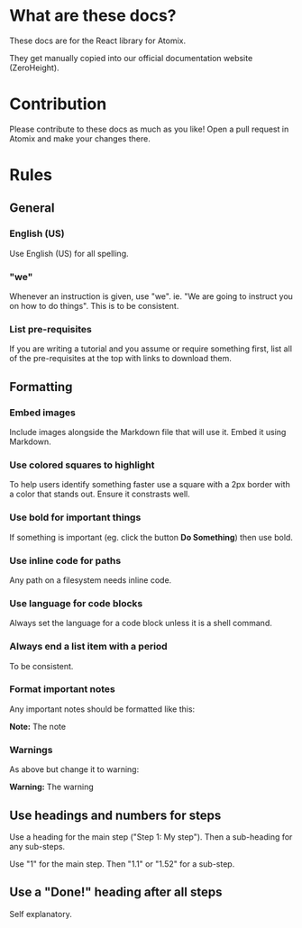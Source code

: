 # What are these docs?

These docs are for the React library for Atomix.

They get manually copied into our official documentation website (ZeroHeight).

# Contribution

Please contribute to these docs as much as you like! Open a pull request in Atomix and make your changes there.

# Rules

## General

### English (US)

Use English (US) for all spelling.

### "we"

Whenever an instruction is given, use "we". ie. "We are going to instruct you on how to do things". This is to be consistent.

### List pre-requisites

If you are writing a tutorial and you assume or require something first, list all of the pre-requisites at the top with links to download them.

## Formatting

### Embed images

Include images alongside the Markdown file that will use it. Embed it using Markdown.

### Use colored squares to highlight

To help users identify something faster use a square with a 2px border with a color that stands out. Ensure it constrasts well.

### Use bold for important things

If something is important (eg. click the button **Do Something**) then use bold.

### Use inline code for paths

Any path on a filesystem needs inline code.

### Use language for code blocks

Always set the language for a code block unless it is a shell command.

### Always end a list item with a period

To be consistent.

### Format important notes

Any important notes should be formatted like this:

**Note:** The note

### Warnings

As above but change it to warning:

**Warning:** The warning

## Use headings and numbers for steps

Use a heading for the main step ("Step 1: My step"). Then a sub-heading for any sub-steps.

Use "1" for the main step. Then "1.1" or "1.52" for a sub-step.

## Use a "Done!" heading after all steps

Self explanatory.
